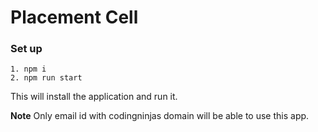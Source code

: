 # Placement Cell

### Set up

    1. npm i
    2. npm run start

This will install the application and run it.

**Note** Only email id with codingninjas domain will be able to use this app.
